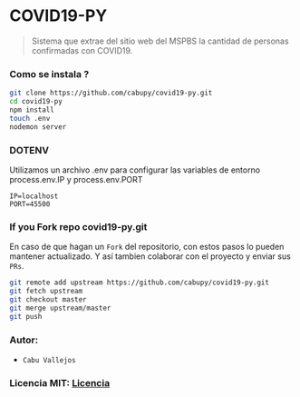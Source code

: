# COVID19-PY

> Sistema que extrae del sitio web del MSPBS la cantidad de personas confirmadas con COVID19.

### Como se instala ?

```bash
git clone https://github.com/cabupy/covid19-py.git
cd covid19-py
npm install
touch .env
nodemon server
```
### DOTENV

Utilizamos un archivo .env para configurar las variables de entorno process.env.IP y process.env.PORT

```env
IP=localhost
PORT=45500
```

### If you Fork repo covid19-py.git

En caso de que hagan un `Fork` del repositorio, con estos pasos lo pueden
mantener actualizado. Y así tambien colaborar con el proyecto y enviar sus `PRs`. 

```bash
git remote add upstream https://github.com/cabupy/covid19-py.git
git fetch upstream
git checkout master
git merge upstream/master
git push
```
### Autor:

- `Cabu Vallejos`

### Licencia MIT: [Licencia](https://github.com/cabupy/covid19-py/blob/master/LICENSE)